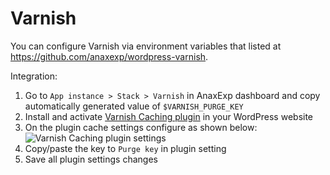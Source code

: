 # Varnish

You can configure Varnish via environment variables that listed at https://github.com/anaxexp/wordpress-varnish. 

Integration:

1. Go to `App instance > Stack > Varnish` in AnaxExp dashboard and copy automatically generated value of `$VARNISH_PURGE_KEY`
2. Install and activate [Varnish Caching plugin](https://wordpress.org/plugins/vcaching) in your WordPress website
3. On the plugin cache settings configure as shown below:  
    ![Varnish Caching plugin settings](/assets/wp-varnish-caching-plugin-settings.png)
4. Copy/paste the key to `Purge key` in plugin setting 
5. Save all plugin settings changes